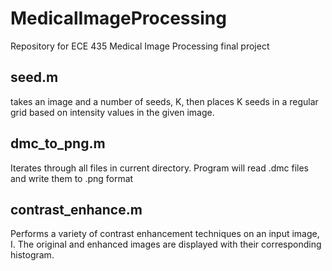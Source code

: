 # MedicalImageProcessing
Repository for ECE 435 Medical Image Processing final project

## seed.m 
takes an image and a number of seeds, K, then places K seeds in a regular grid based on intensity values in the given image.

## dmc_to_png.m
Iterates through all files in current directory. Program will read .dmc files and write them to .png format

## contrast_enhance.m
Performs a variety of contrast enhancement techniques on an input image, I. The original and enhanced images are displayed with their corresponding histogram.
